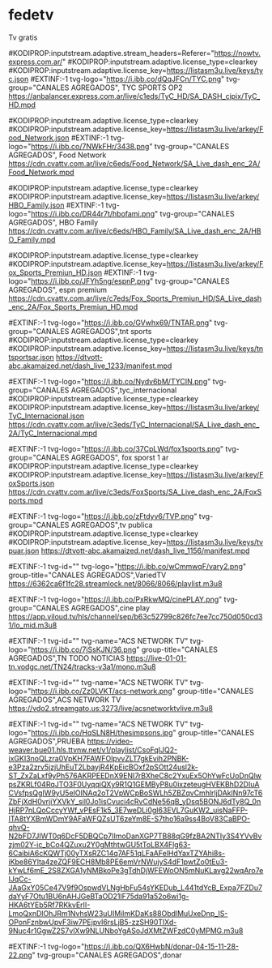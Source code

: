# fedetv
Tv gratis 

#KODIPROP:inputstream.adaptive.stream_headers=Referer="https://nowtv.express.com.ar/"
#KODIPROP:inputstream.adaptive.license_type=clearkey
#KODIPROP:inputstream.adaptive.license_key=https://listasm3u.live/keys/tyc.json
#EXTINF:-1 tvg-logo="https://i.ibb.co/dQqJFCn/TYC.png" tvg-group="CANALES AGREGADOS", TYC SPORTS OP2
https://anbalancer.express.com.ar/live/c1eds/TyC_HD/SA_DASH_cipix/TyC_HD.mpd

#KODIPROP:inputstream.adaptive.license_type=clearkey
#KODIPROP:inputstream.adaptive.license_key=https://listasm3u.live/arkey/Food_Network.json
#EXTINF:-1 tvg-logo="https://i.ibb.co/7NWkFHr/3438.png" tvg-group="CANALES AGREGADOS", Food Network 
https://cdn.cvattv.com.ar/live/c6eds/Food_Network/SA_Live_dash_enc_2A/Food_Network.mpd

#KODIPROP:inputstream.adaptive.license_type=clearkey
#KODIPROP:inputstream.adaptive.license_key=https://listasm3u.live/arkey/HBO_Family.json
#EXTINF:-1 tvg-logo="https://i.ibb.co/DR44r7t/hbofami.png" tvg-group="CANALES AGREGADOS", HBO Family 
https://cdn.cvattv.com.ar/live/c6eds/HBO_Family/SA_Live_dash_enc_2A/HBO_Family.mpd

#KODIPROP:inputstream.adaptive.license_type=clearkey
#KODIPROP:inputstream.adaptive.license_key=https://listasm3u.live/arkey/Fox_Sports_Premiun_HD.json
#EXTINF:-1 tvg-logo="https://i.ibb.co/JFYh5ng/espnP.png" tvg-group="CANALES AGREGADOS", espn premium
https://cdn.cvattv.com.ar/live/c7eds/Fox_Sports_Premiun_HD/SA_Live_dash_enc_2A/Fox_Sports_Premiun_HD.mpd

#EXTINF:-1 tvg-logo="https://i.ibb.co/GVwhx69/TNTAR.png" tvg-group="CANALES AGREGADOS",tnt sports 
#KODIPROP:inputstream.adaptive.license_type=clearkey
#KODIPROP:inputstream.adaptive.license_key=https://listasm3u.live/keys/tntsportsar.json
https://dtvott-abc.akamaized.net/dash_live_1233/manifest.mpd

#EXTINF:-1 tvg-logo="https://i.ibb.co/Nydv6bM/TYCIN.png" tvg-group="CANALES AGREGADOS",tyc_internacional
#KODIPROP:inputstream.adaptive.license_type=clearkey
#KODIPROP:inputstream.adaptive.license_key=https://listasm3u.live/arkey/TyC_Internacional.json
https://cdn.cvattv.com.ar/live/c3eds/TyC_Internacional/SA_Live_dash_enc_2A/TyC_Internacional.mpd

#EXTINF:-1 tvg-logo="https://i.ibb.co/37CpLWd/fox1sports.png" tvg-group="CANALES AGREGADOS", fox sporst 1 ar
#KODIPROP:inputstream.adaptive.license_type=clearkey
#KODIPROP:inputstream.adaptive.license_key=https://listasm3u.live/arkey/FoxSports.json
https://cdn.cvattv.com.ar/live/c3eds/FoxSports/SA_Live_dash_enc_2A/FoxSports.mpd

#EXTINF:-1 tvg-logo="https://i.ibb.co/zFtdyv6/TVP.png" tvg-group="CANALES AGREGADOS",tv publica
#KODIPROP:inputstream.adaptive.license_type=clearkey
#KODIPROP:inputstream.adaptive.license_key=https://listasm3u.live/keys/tvpuar.json
https://dtvott-abc.akamaized.net/dash_live_1156/manifest.mpd

#EXTINF:-1 tvg-id="" tvg-logo="https://i.ibb.co/wCmmwqF/vary2.png" group-title="CANALES AGREGADOS",VariedTV
https://6362ca6f1fc28.streamlock.net/8066/8066/playlist.m3u8

#EXTINF:-1 tvg-logo="https://i.ibb.co/PxRkwMQ/cinePLAY.png" tvg-group="CANALES AGREGADOS",cine play
https://app.viloud.tv/hls/channel/sep/b63c52799c826fc7ee7cc750d050cd31/lo_mid.m3u8

#EXTINF:-1 tvg-id="" tvg-name="ACS NETWORK TV" tvg-logo="https://i.ibb.co/7jSsKJN/36.png" group-title="CANALES AGREGADOS",TN TODO NOTICIAS
https://live-01-01-tn.vodgc.net/TN24/tracks-v3a1/mono.m3u8

#EXTINF:-1 tvg-id="" tvg-name="ACS NETWORK TV" tvg-logo="https://i.ibb.co/Zz0LVKT/acs-network.png" group-title="CANALES AGREGADOS",ACS NETWORK TV
https://vdo2.streamgato.us:3273/live/acsnetworktvlive.m3u8


#EXTINF:-1 tvg-id="" tvg-name="ACS NETWORK TV" tvg-logo="https://i.ibb.co/HqSLN8H/thesimpsons.jpg" group-title="CANALES AGREGADOS",PRUEBA
https://video-weaver.bue01.hls.ttvnw.net/v1/playlist/CsoFqIJQ2-ixGKI3noQLzra0VpKH7FAWFOlpvvZLT7gkEvih2PNBK-e3Pza2zrv5jzjUhEuT2LbayjR4KpEicBOxf2pSOtt24usl2k-ST_ZxZaLxf9yPh576AKRPEEDnX9ENI7rBXheC8c2YxuEx5OhYwFcUoDnQlwpsZKRLf04RqJTO3F0UyqqiQXy9R1Q1GEMByP8u0ixzeteugHVEKBhD2DIuACVsfpsQgIW9yU5eIOINAq2oT2VpWCpBoSWLh5ZBZqvCmhlrljDAklNn97cT6ZbFjXdH0vrjiYXVkY_sil0Jo1isCvuci4cRvCdNe56qB_yDsq5BONJ6dTy8Q_0nHjRP7nLQoCccyYWf_vPEsF1k5_3E7weDLi0gI63EVL7GuKW2_uisNaFFP-ITA8tYXBmWDmY9AFaWFQZsUT6zeYm8E-S7tho16a9ss4BoV83CaBPO-qhvQ-N2bFD7JIWT0q6DcF5DBQCp7IImoDanXGP7TB88qG9fzBA2NTIy3S4YVvBvzjm02Y-ic_bCo4QZuxu2Y0gMthtwGU5tToLBX4Flg63-6CaibiA6cKQWTj00yTXsRZC14q7AF51qLFaAFelHdYaxTZYAhi8s-iKbe86Ylta4zeZQF9ECH8Mb8PE6emVrNWujyS4dF1pwtZo0tEu3-kYwLf6mE_2S8ZXGA1yNMBkoPe3gTdhDjWFEWoON5mNuKLavg22wqAro7eIJqCc-JAaGxY05Ce47V9f9OspwdVLNgHbFu54sYKEDub_L441tdYcB_Expa7FZDu7daYyF7Otu1BU6nAHJGeBTaOD21lF75da91a52o6wi1g-HKA6tYEb5Rf7RKkvErII-LmoQxnDlOhJRm1NvhsW23uUIMilmKDaKs88ObdlMuUxeDnp_IS-OPonFznbwUpvF3iw7PEjpvI6rsLjB5-zzSH90TlXd-9Nuc4r1GgwZ2S7vlXw9NLUNboYgASoJdXMtZWFzdC0yMPMG.m3u8


#EXTINF:-1 tvg-logo="https://i.ibb.co/QX6HwbN/donar-04-15-11-28-22.png" tvg-group="CANALES AGREGADOS",donar










